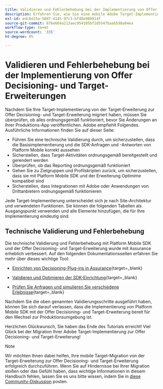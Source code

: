 ```yaml
---
title: Validieren und Fehlerbehebung bei der Implementierung von Offer Decisioning- und Target-Erweiterungen
description: Erfahren Sie, wie Sie eine mobile Adobe Target-Implementierung mithilfe der Offer Decisioning- und Target-Erweiterung validieren und Fehler beheben können.
exl-id: edc6e25a-58d7-4145-97c3-bf48e980914f
source-git-commit: 876e664a213aec954105bf2d5547baab5d8a84ea
workflow-type: tm+mt
source-wordcount: '335'
ht-degree: 0%

---
```


# Validieren und Fehlerbehebung bei der Implementierung von Offer Decisioning- und Target-Erweiterungen

Nachdem Sie Ihre Target-Implementierung von der Target-Erweiterung zur Offer Decisioning- und Target-Erweiterung migriert haben, müssen Sie überprüfen, ob alles ordnungsgemäß funktioniert, bevor Sie Änderungen an Ihrer Produktions-App veröffentlichen. Adobe empfiehlt Folgendes. Ausführliche Informationen finden Sie auf dieser Seite:

* Führen Sie eine technische Validierung durch, um sicherzustellen, dass die Basisimplementierung und die SDK-Anfragen und -Antworten von Platform Mobile korrekt aussehen
* Sicherstellen, dass Target-Aktivitäten ordnungsgemäß bereitgestellt und gerendert werden
* Überprüfen, ob das Reporting ordnungsgemäß funktioniert
* Gehen Sie zu Zielgruppen und Profilskripten zurück, um sicherzustellen, dass sie mit Platform Mobile SDK und der Erweiterung Optimime kompatibel sind
* Sicherstellen, dass Integrationen mit Adobe oder Anwendungen von Drittanbietern ordnungsgemäß funktionieren

Jede Target-Implementierung unterscheidet sich je nach Site-Architektur und verwendeten Funktionen. Sie können die folgenden Tabellen als Ausgangspunkt verwenden und alle Elemente hinzufügen, die für Ihre Implementierung eindeutig sind.

## Technische Validierung und Fehlerbehebung

Die technische Validierung und Fehlerbehebung mit Platform Mobile SDK und der Offer Decisioning- und Target-Erweiterung wurde mit Assurance erheblich verbessert. Auf den folgenden Dokumentationsseiten erfahren Sie mehr über dieses wichtige Tool:

* [Einrichten von Decisioning-Plug-ins in Assurance](https://developer.adobe.com/client-sdks/edge/adobe-journey-optimizer-decisioning/assurance-setup/){target=_blank}

* [Validieren und Optimieren der SDK-Einrichtung](https://developer.adobe.com/client-sdks/edge/adobe-journey-optimizer-decisioning/optimize-configuration-view/){target=_blank}

* [Prüfen Sie Anfragen und simulieren Sie verschiedene Erlebnisse](https://developer.adobe.com/client-sdks/edge/adobe-journey-optimizer-decisioning/review-simulate/){target=_blank}

Nachdem Sie die oben genannten Validierungsschritte ausgeführt haben, können Sie sich darauf verlassen, dass die Implementierung von Platform Mobile SDK mit der Offer Decisioning- und Target-Erweiterung bereit für den Wechsel zur Produktionsumgebung ist.

Herzlichen Glückwunsch, Sie haben das Ende des Tutorials erreicht! Viel Glück bei der Migration Ihrer Adobe Target-Implementierung zur Offer Decisioning- und Target-Erweiterung!

>[!NOTE]
>
>Wir möchten Ihnen dabei helfen, Ihre mobile Target-Migration von der Target-Erweiterung zur Offer Decisioning- und Target-Erweiterung erfolgreich durchzuführen. Wenn Sie auf Hindernisse bei Ihrer Migration stoßen oder das Gefühl haben, dass wichtige Informationen in diesem Handbuch fehlen, lassen Sie es uns bitte wissen, indem Sie in [diese Community-Diskussion](https://experienceleaguecommunities.adobe.com/t5/adobe-experience-platform-data/tutorial-discussion-migrate-target-from-at-js-to-web-sdk/m-p/575587?profile.language=de#M463) posten.
